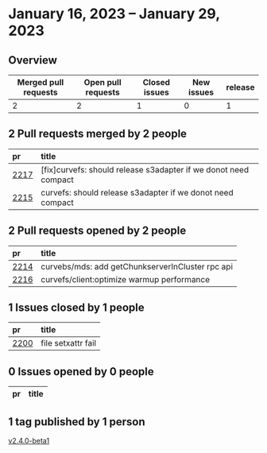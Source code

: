 # January 16, 2023 – January 29, 2023

## Overview

| Merged pull requests | Open pull requests | Closed issues | New issues | release |
|-- | -- | -- | -- | -- |
| 2 | 2 | 1 | 0 | 1 |

## 2 Pull requests merged by 2 people

|pr|title|
|:--|:--|
|[2217](https://github.com/opencurve/curve/pull/2217)|[fix]curvefs: should release s3adapter if we donot need compact
|[2215](https://github.com/opencurve/curve/pull/2215)|curvefs: should release s3adapter if we donot need compact

## 2 Pull requests opened by 2 people

|pr|title|
|:--|:--|
|[2214](https://github.com/opencurve/curve/pull/2214)|curvebs/mds: add getChunkserverInCluster rpc api
|[2216](https://github.com/opencurve/curve/pull/2216)|curvefs/client:optimize warmup performance

## 1 Issues closed by 1 people

|pr|title|
|:--|:--|
|[2200](https://github.com/opencurve/curve/pull/2200)|file setxattr fail

## 0 Issues opened by 0 people

|pr|title|
|:--|:--|

## 1 tag published by 1 person

[v2.4.0-beta1](https://github.com/opencurve/curve/releases/tag/v2.4.0-beta1)
